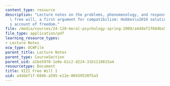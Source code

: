 ```yaml
---
content_type: resource
description: "Lecture notes on the problems, phenomenology, and responsibility of\
  \ free will, a first argument for compatibilism: Hobbes\u2019 solution, and Frankfurt\u2019\
  s account of freedom."
file: /media/courses/24-120-moral-psychology-spring-2009/a4ddef1f684ba595e12e00439530f5a3_MIT24_120s09_lec13.pdf
file_type: application/pdf
learning_resource_types:
- Lecture Notes
ocw_type: OCWFile
parent_title: Lecture Notes
parent_type: CourseSection
parent_uid: a1be5978-1e0e-b1c2-d224-31b1110815a4
resourcetype: Document
title: XIII Free Will I
uid: a4ddef1f-684b-a595-e12e-00439530f5a3
---
```

